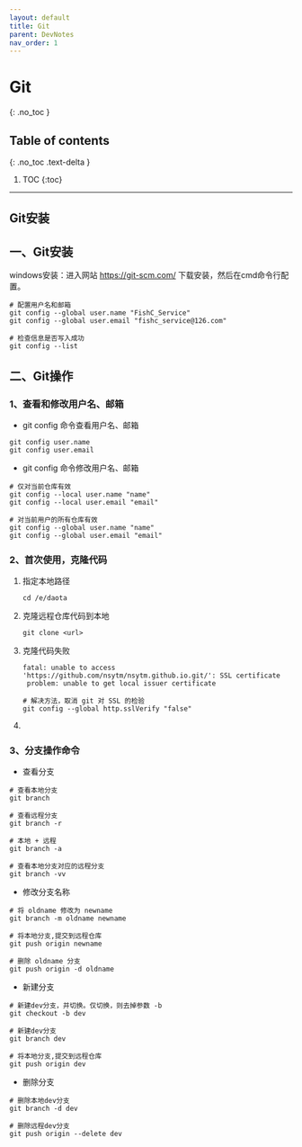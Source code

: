```yaml
---
layout: default
title: Git
parent: DevNotes
nav_order: 1
---
```


# Git
{: .no_toc }

## Table of contents
{: .no_toc .text-delta }

1. TOC
   {:toc}

---

Git安装
--------------
## 一、Git安装
windows安装：进入网站 https://git-scm.com/ 下载安装，然后在cmd命令行配置。
```
# 配置用户名和邮箱
git config --global user.name "FishC_Service"
git config --global user.email "fishc_service@126.com"

# 检查信息是否写入成功
git config --list 
```
## 二、Git操作
### 1、查看和修改用户名、邮箱
* git config 命令查看用户名、邮箱
```
git config user.name
git config user.email
```
* git config 命令修改用户名、邮箱
```
# 仅对当前仓库有效
git config --local user.name "name"
git config --local user.email "email"

# 对当前用户的所有仓库有效
git config --global user.name "name"
git config --global user.email "email"
```
### 2、首次使用，克隆代码

1. 指定本地路径

   ```
   cd /e/daota
   ```

2. 克隆远程仓库代码到本地

   ```
   git clone <url>
   ```

3. 克隆代码失败

   ```
   fatal: unable to access 'https://github.com/nsytm/nsytm.github.io.git/': SSL certificate
    problem: unable to get local issuer certificate
   
   # 解决方法，取消 git 对 SSL 的检验
   git config --global http.sslVerify "false"
   ```

4. 

### 3、分支操作命令

* 查看分支
```
# 查看本地分支
git branch

# 查看远程分支
git branch -r

# 本地 + 远程
git branch -a

# 查看本地分支对应的远程分支
git branch -vv
```
* 修改分支名称
```
# 将 oldname 修改为 newname
git branch -m oldname newname

# 将本地分支,提交到远程仓库
git push origin newname

# 删除 oldname 分支
git push origin -d oldname
```
* 新建分支
```
# 新建dev分支，并切换。仅切换，则去掉参数 -b
git checkout -b dev

# 新建dev分支
git branch dev

# 将本地分支,提交到远程仓库
git push origin dev
```
* 删除分支
```
# 删除本地dev分支
git branch -d dev

# 删除远程dev分支
git push origin --delete dev
```

